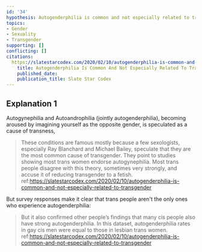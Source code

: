 ```yaml
---
id: '34'
hypothesis: Autogenderphilia is common and not especially related to transgender
topics:
- Gender
- Sexuality
- Transgender
supporting: []
conflicting: []
citations:
  https://slatestarcodex.com/2020/02/10/autogenderphilia-is-common-and-not-especially-related-to-transgender:
    title: Autogenderphilia Is Common And Not Especially Related To Transgender
    published_date: 
    publication_title: Slate Star Codex
---
```

## Explanation 1

Autogynephilia and Autoandrophilia (jointly autogenderphilia), becoming aroused by imagining yourself as the opposite gender, is speculated as a cause of transness,

> These conditions are famous mostly because a few sexologists, especially Ray Blanchard and Michael Bailey, speculate that they are the most common cause of transgender. They point to studies showing most trans women endorse autogynephilia. Most trans people disagree with this theory, sometimes very strongly, and accuse it of reducing transgender to a fetish.
> ref:https://slatestarcodex.com/2020/02/10/autogenderphilia-is-common-and-not-especially-related-to-transgender

But survey responses make it clear that trans people aren't the only ones who experience autogenderphilia:

> But it also confirmed other people’s findings that many cis people also have strong autogenderphilia. In this dataset, autogenderphilia rates in gay cis men were equal to those in lesbian trans women.
> ref:https://slatestarcodex.com/2020/02/10/autogenderphilia-is-common-and-not-especially-related-to-transgender
